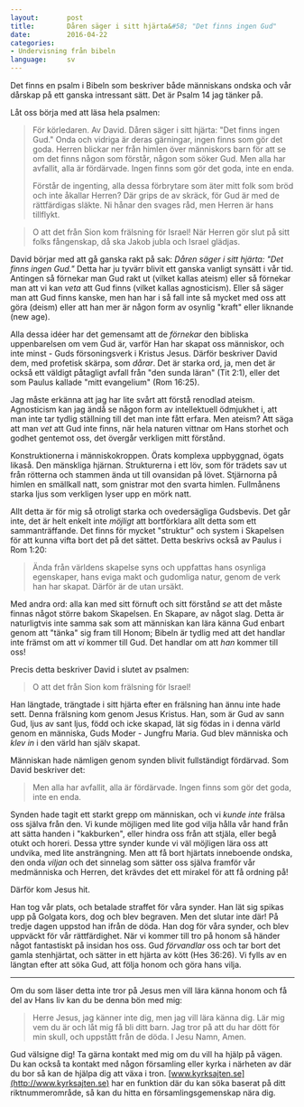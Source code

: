```yaml
---
layout:       post
title:        Dåren säger i sitt hjärta&#58; "Det finns ingen Gud"
date:         2016-04-22
categories:
- Undervisning från bibeln
language:     sv
---
```


Det finns en psalm i Bibeln som beskriver både människans ondska och vår dårskap på ett ganska intressant sätt. Det är Psalm 14 jag tänker på.

Låt oss börja med att läsa hela psalmen:

> För körledaren. Av David.
> Dåren säger i sitt hjärta: "Det finns ingen Gud." Onda och vidriga är deras gärningar, ingen finns som gör det goda. Herren blickar ner från himlen över människors barn för att se om det finns någon som förstår, någon som söker Gud. Men alla har avfallit, alla är fördärvade. Ingen finns som gör det goda, inte en enda.
>
> Förstår de ingenting, alla dessa förbrytare som äter mitt folk som bröd och inte åkallar Herren? Där grips de av skräck, för Gud är med de rättfärdigas släkte. Ni hånar den svages råd, men Herren är hans tillflykt.

> O att det från Sion kom frälsning för Israel! När Herren gör slut på sitt folks fångenskap, då ska Jakob jubla och Israel glädjas.

David börjar med att gå ganska rakt på sak: _Dåren säger i sitt hjärta: "Det finns ingen Gud."_ Detta har ju tyvärr blivit ett ganska vanligt synsätt i vår tid. Antingen så förnekar man Gud rakt ut (vilket kallas ateism) eller så förnekar man att vi kan _veta_ att Gud finns (vilket kallas agnosticism). Eller så säger man att Gud finns kanske, men han har i så fall inte så mycket med oss att göra (deism) eller att han mer är någon form av osynlig "kraft" eller liknande (new age).

Alla dessa idéer har det gemensamt att de _förnekar_ den bibliska uppenbarelsen om vem Gud är, varför Han har skapat oss människor, och inte minst - Guds försoningsverk i Kristus Jesus. Därför beskriver David dem, med profetisk skärpa, som _dårar_. Det är starka ord, ja, men det är också ett väldigt påtagligt avfall från "den sunda läran" (Tit 2:1), eller det som Paulus kallade "mitt evangelium" (Rom 16:25).

Jag måste erkänna att jag har lite svårt att förstå renodlad ateism. Agnosticism kan jag ändå se någon form av intellektuell ödmjukhet i, att man inte tar tydlig ställning till det man inte fått erfara. Men ateism? Att säga att man _vet_ att Gud inte finns, när hela naturen vittnar om Hans storhet och godhet gentemot oss, det övergår verkligen mitt förstånd.

Konstruktionerna i människokroppen. Örats komplexa uppbyggnad, ögats likaså. Den mänskliga hjärnan. Strukturerna i ett löv, som för trädets sav ut från rötterna och stammen ända ut till ovansidan på lövet. Stjärnorna på himlen en smällkall natt, som gnistrar mot den svarta himlen. Fullmånens starka ljus som verkligen lyser upp en mörk natt.

Allt detta är för mig så otroligt starka och ovedersägliga Gudsbevis. Det går inte, det är helt enkelt inte _möjligt_ att bortförklara allt detta som ett sammanträffande. Det finns för mycket "struktur" och system i Skapelsen för att kunna vifta bort det på det sättet. Detta beskrivs också av Paulus i Rom 1:20:

> Ända från världens skapelse syns och uppfattas hans osynliga egenskaper, hans eviga makt och gudomliga natur, genom de verk han har skapat. Därför är de utan ursäkt.

Med andra ord: alla kan med sitt förnuft och sitt förstånd _se_ att det måste finnas något större bakom Skapelsen. En Skapare, av något slag. Detta är naturligtvis inte samma sak som att människan kan lära känna Gud enbart genom att "tänka" sig fram till Honom; Bibeln är tydlig med att det handlar inte främst om att _vi_ kommer till Gud. Det handlar om att _han_ kommer till oss!

Precis detta beskriver David i slutet av psalmen:

> O att det från Sion kom frälsning för Israel!

Han längtade, trängtade i sitt hjärta efter en frälsning han ännu inte hade sett. Denna frälsning kom genom Jesus Kristus. Han, som är Gud av sann Gud, ljus av sant ljus, född och icke skapad, lät sig födas in i denna värld genom en människa, Guds Moder - Jungfru Maria. Gud blev människa och _klev in_ i den värld han själv skapat.

Människan hade nämligen genom synden blivit fullständigt fördärvad. Som David beskriver det:

> Men alla har avfallit, alla är fördärvade. Ingen finns som gör det goda, inte en enda.

Synden hade tagit ett starkt grepp om människan, och vi _kunde inte_ frälsa oss själva från den. Vi kunde möjligen med lite god vilja hålla vår hand från att sätta handen i "kakburken", eller hindra oss från att stjäla, eller begå otukt och horeri. Dessa yttre synder kunde vi väl möjligen lära oss att undvika, med lite ansträngning. Men att få bort hjärtats inneboende ondska, den onda _viljan_ och det sinnelag som sätter oss själva framför vår medmänniska och Herren, det krävdes det ett mirakel för att få ordning på!

Därför kom Jesus hit.

Han tog vår plats, och betalade straffet för våra synder. Han lät sig spikas upp på Golgata kors, dog och blev begraven. Men det slutar inte där! På tredje dagen uppstod han ifrån de döda. Han dog för våra synder, och blev uppväckt för vår rättfärdighet. När vi kommer till tro på honom så händer något fantastiskt på insidan hos oss. Gud _förvandlar_ oss och tar bort det gamla stenhjärtat, och sätter in ett hjärta av kött (Hes 36:26). Vi fylls av en längtan efter att söka Gud, att följa honom och göra hans vilja.

----

Om du som läser detta inte tror på Jesus men vill lära känna honom och få del av Hans liv kan du be denna bön med mig:

> Herre Jesus, jag känner inte dig, men jag vill lära känna dig. Lär mig vem du är och låt mig få bli ditt barn. Jag tror på att du har dött för min skull, och uppstått från de döda. I Jesu Namn, Amen.

Gud välsigne dig! Ta gärna kontakt med mig om du vill ha hjälp på vägen. Du kan också ta kontakt med någon församling eller kyrka i närheten av där du bor så kan de hjälpa dig att växa i tron. [www.kyrksajten.se](http://www.kyrksajten.se) har en funktion där du kan söka baserat på ditt riktnummerområde, så kan du hitta en församlingsgemenskap nära dig.

